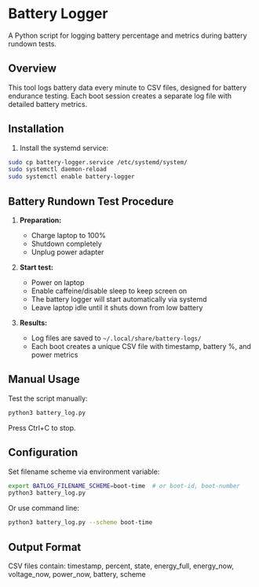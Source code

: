 # Battery Logger

A Python script for logging battery percentage and metrics during battery rundown tests.

## Overview

This tool logs battery data every minute to CSV files, designed for battery endurance testing. Each boot session creates a separate log file with detailed battery metrics.

## Installation

1. Install the systemd service:
```bash
sudo cp battery-logger.service /etc/systemd/system/
sudo systemctl daemon-reload
sudo systemctl enable battery-logger
```

## Battery Rundown Test Procedure

1. **Preparation:**
   - Charge laptop to 100%
   - Shutdown completely
   - Unplug power adapter

2. **Start test:**
   - Power on laptop
   - Enable caffeine/disable sleep to keep screen on
   - The battery logger will start automatically via systemd
   - Leave laptop idle until it shuts down from low battery

3. **Results:**
   - Log files are saved to `~/.local/share/battery-logs/`
   - Each boot creates a unique CSV file with timestamp, battery %, and power metrics

## Manual Usage

Test the script manually:
```bash
python3 battery_log.py
```

Press Ctrl+C to stop.

## Configuration

Set filename scheme via environment variable:
```bash
export BATLOG_FILENAME_SCHEME=boot-time  # or boot-id, boot-number
python3 battery_log.py
```

Or use command line:
```bash
python3 battery_log.py --scheme boot-time
```

## Output Format

CSV files contain: timestamp, percent, state, energy_full, energy_now, voltage_now, power_now, battery, scheme